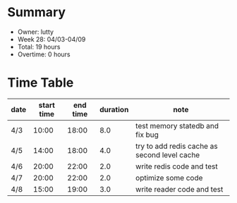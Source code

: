 # Summary

* Owner: lutty
* Week 28: 04/03-04/09
* Total: 19 hours
* Overtime: 0 hours

# Time Table

| date | start time | end time | duration | note                                         |
|------|------------|----------|----------|----------------------------------------------|
| 4/3  | 10:00      | 18:00    | 8.0      | test memory statedb and fix bug              |
| 4/5  | 14:00      | 18:00    | 4.0      | try to add redis cache as second level cache |
| 4/6  | 20:00      | 22:00    | 2.0      | write redis code and test                    |
| 4/7  | 20:00      | 22:00    | 2.0      | optimize some code                           |
| 4/8  | 15:00      | 19:00    | 3.0      | write reader code and test                   |
